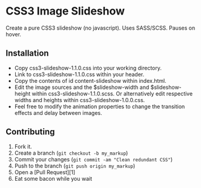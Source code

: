 CSS3 Image Slideshow
=============

Create a pure CSS3 slideshow (no javascript).
Uses SASS/SCSS. Pauses on hover.

Installation
-------

* Copy css3-slideshow-1.1.0.css into your working directory.
* Link to css3-slideshow-1.1.0.css within your header.
* Copy the contents of id content-slideshow within index.html.
* Edit the image sources and the $slideshow-width and $slideshow-height within css3-slideshow-1.1.0.scss. Or alternatively edit respective widths and heights within css3-slideshow-1.0.0.css.
* Feel free to modify the animation properties to change the transition effects and delay between images. 

Contributing
------------

1. Fork it.
2. Create a branch (`git checkout -b my_markup`)
3. Commit your changes (`git commit -am "Clean redundant CSS"`)
4. Push to the branch (`git push origin my_markup`)
5. Open a [Pull Request][1]
6. Eat some bacon while you wait